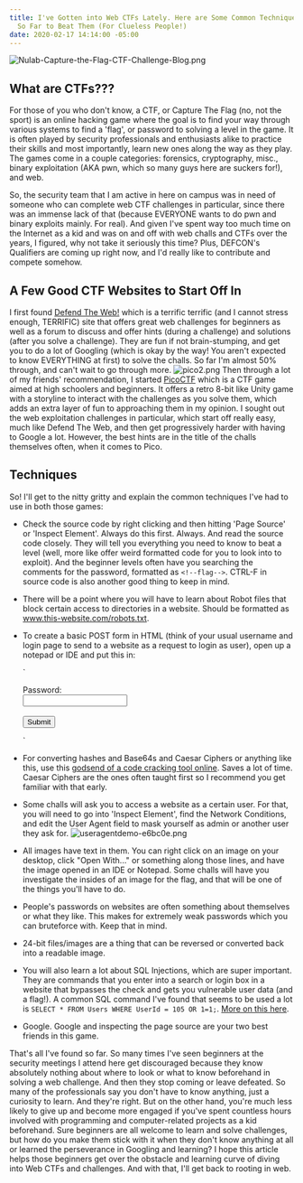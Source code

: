 ```yaml
---
title: I've Gotten into Web CTFs Lately. Here are Some Common Techniques I've Learned
  So Far to Beat Them (For Clueless People!)
date: 2020-02-17 14:14:00 -05:00
---
```


![Nulab-Capture-the-Flag-CTF-Challenge-Blog.png](/uploads/Nulab-Capture-the-Flag-CTF-Challenge-Blog.png)

## What are CTFs???

For those of you who don't know, a CTF, or Capture The Flag (no, not the sport) is an online hacking game where the goal is to find your way through various systems to find a 'flag', or password to solving a level in the game. It is often played by security professionals and enthusiasts alike to practice their skills and most importantly, learn new ones along the way as they play. The games come in a couple categories: forensics, cryptography, misc., binary exploitation (AKA pwn, which so many guys here are suckers for!), and web.

So, the security team that I am active in here on campus was in need of someone who can complete web CTF challenges in particular, since there was an immense lack of that (because EVERYONE wants to do pwn and binary exploits mainly. For real). And given I've spent way too much time on the Internet as a kid and was on and off with web challs and CTFs over the years, I figured, why not take it seriously this time? Plus, DEFCON's Qualifiers are coming up right now, and I'd really like to contribute and compete somehow.

## A Few Good CTF Websites to Start Off In

I first found [Defend The Web!](https://defendtheweb.net) which is a terrific terrific (and I cannot stress enough, TERRIFIC) site that offers great web challenges for beginners as well as a forum to discuss and offer hints (during a challenge) and solutions (after you solve a challenge). They are fun if not brain-stumping, and get you to do a lot of Googling (which is okay by the way! You aren't expected to know EVERYTHING at first) to solve the challs. So far I'm almost 50% through, and can't wait to go through more.
![pico2.png](/uploads/pico2.png)
Then through a lot of my friends' recommendation, I started [PicoCTF](https://picoctf.com) which is a CTF game aimed at high schoolers and beginners. It offers a retro 8-bit like Unity game with a storyline to interact with the challenges as you solve them, which adds an extra layer of fun to approaching them in my opinion. I sought out the web exploitation challenges in particular, which start off really easy, much like Defend The Web, and then get progressively harder with having to Google a lot. However, the best hints are in the title of the challs themselves often, when it comes to Pico.

## Techniques

So! I'll get to the nitty gritty and explain the common techniques I've had to use in both those games:

* Check the source code by right clicking and then hitting 'Page Source' or 'Inspect Element'. Always do this first. Always. And read the source code closely. They will tell you everything you need to know to beat a level (well, more like offer weird formatted code for you to look into to exploit). And the beginner levels often have you searching the comments for the password, formatted as `<!--flag-->`. CTRL-F in source code is also another good thing to keep in mind.

* There will be a point where you will have to learn about Robot files that block certain access to directories in a website. Should be formatted as www.this-website.com/robots.txt.

* To create a basic POST form in HTML (think of your usual username and login page to send to a website as a request to login as user), open up a notepad or IDE and put this in:

  `<html>
  <!--This makes a password box and a submit button to send to a website-->
     <form action="link to website here" method="post">
     <label for="name">Password:</label><br/>
     <input type="text" name="password" /><br><br>
     <input type="submit" value="Submit">
     </form>
  </html>`

* For converting hashes and Base64s and Caesar Ciphers or anything like this, use this [godsend of a code cracking tool online](https://cryptii.com). Saves a lot of time. Caesar Ciphers are the ones often taught first so I recommend you get familiar with that early.

* Some challs will ask you to access a website as a certain user. For that, you will need to go into 'Inspect Element', find the Network Conditions, and edit the User Agent field to mask yourself as admin or another user they ask for.
  ![useragentdemo-e6bc0e.png](/uploads/useragentdemo-e6bc0e.png)

* All images have text in them. You can right click on an image on your desktop, click "Open With..." or something along those lines, and have the image opened in an IDE or Notepad. Some challs will have you investigate the insides of an image for the flag, and that will be one of the things you'll have to do.

* People's passwords on websites are often something about themselves or what they like. This makes for extremely weak passwords which you can bruteforce with. Keep that in mind.

* 24-bit files/images are a thing that can be reversed or converted back into a readable image.

* You will also learn a lot about SQL Injections, which are super important. They are commands that you enter into a search or login box in a website that bypasses the check and gets you vulnerable user data (and a flag!). A common SQL command I've found that seems to be used a lot is `SELECT * FROM Users WHERE UserId = 105 OR 1=1;`. [More on this here](https://www.w3schools.com/sql/sql_injection.asp).

* Google. Google and inspecting the page source are your two best friends in this game.

That's all I've found so far. So many times I've seen beginners at the security meetings I attend here get discouraged because they know absolutely nothing about where to look or what to know beforehand in solving a web challenge. And then they stop coming or leave defeated. So many of the professionals say you don't have to know anything, just a curiosity to learn. And they're right. But on the other hand, you're much less likely to give up and become more engaged if you've spent countless hours involved with programming and computer-related projects as a kid beforehand. Sure beginners are all welcome to learn and solve challenges, but how do you make them stick with it when they don't know anything at all or learned the perseverance in Googling and learning? I hope this article helps those beginners get over the obstacle and learning curve of diving into Web CTFs and challenges. And with that, I'll get back to rooting in web.